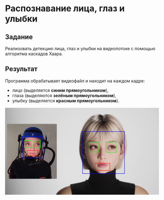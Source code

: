 # Распознавание лица, глаз и улыбки 

##  Задание

Реализовать детекцию лица, глаз и улыбки на видеопотоке с помощью алгоритма каскадов Хаара. 

## Результат

Программа обрабатывает видеофайл и находит на каждом кадре:
- лицо (выделяется **синим прямоугольником**),
- глаза (выделяются **зелёным прямоугольником**),
- улыбку (выделяется **красным прямоугольником**).

![alt text](image.png)
